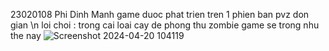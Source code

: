 23020108
Phi Dinh Manh
game duoc phat trien tren 1 phien ban pvz don gian \n
loi choi : trong cai loai cay de phong thu zombie
game se trong nhu the nay
![Screenshot 2024-04-20 104119](https://github.com/phidinhmanh/demo/assets/161702160/982f9336-b49e-4f28-8571-95f63c50f14e)
